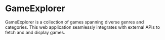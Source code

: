 # GameExplorer
GameExplorer is a collection of games spanning diverse genres and categories. This web application seamlessly integrates with external APIs to fetch and  and display games.

